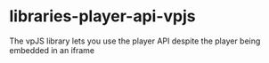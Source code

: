 libraries-player-api-vpjs
=========================

The vpJS library lets you use the player API despite the player being embedded in an iframe
